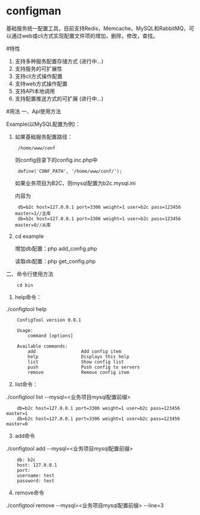 # configman
基础服务统一配置工具，目前支持Redis，Memcache，MySQL和RabbitMQ，可以通过web或cli方式实现配置文件项的增加，删除，修改，查找。

#特性
1. 支持多种服务配置存储方式 (进行中...)
2. 支持服务的可扩展性
3. 支持cli方式操作配置
4. 支持web方式操作配置
5. 支持API本地调用
6. 支持配置推送方式的可扩展 (进行中...)

#用法
一、Api使用方法

Example(以MySQL配置为例)：

1. 如果基础服务配置路径：

		/home/www/conf

   则config目录下的config.inc.php中
   
   		define('CONF_PATH', '/home/www/conf/');
   
   如果业务项目为B2C，则mysql配置为b2c.mysql.ini
   
   内容为
   
   		db=b2c host=127.0.0.1 port=3306 weight=1 user=b2c pass=123456 master=1//主库
   		db=b2c host=127.0.0.1 port=3306 weight=1 user=b2c pass=123456 master=0//从库

2. cd example

   增加db配置：php add_config.php
   
   读取db配置：php get_config.php
   
   
二、命令行使用方法

   		cd bin
   
   1. help命令：
   
   ./configtool help
   
   		ConfigTool version 0.0.1

		Usage: 
			command [options]

		Available commands:
			add                 Add config item
			help                Displays this help
			list                Show config list
			push                Push config to servers
			remove              Remove config item
   
   
   2. list命令：
   
   ./configtool list --mysql=<业务项目mysql配置前缀>
   
    	db=b2c host=127.0.0.1 port=3306 weight=1 user=b2c pass=123456 master=1
    	db=b2c host=127.0.0.1 port=3306 weight=1 user=b2c pass=123456 master=0
   
   3. add命令
   
   ./configtool add --mysql=<业务项目mysql配置前缀>
   
   		db: b2c
   		host: 127.0.0.1
   		port: 
   		username: test 
   		password: test
   		
   4. remove命令
   	
   ./configtool remove --mysql=<业务项目mysql配置前缀> --line=3
   	
   
